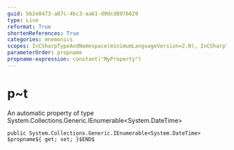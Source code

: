 ```yaml
---
guid: bb2e0473-a07c-4bc3-aa61-d9dcd8976629
type: Live
reformat: True
shortenReferences: True
categories: mnemonics
scopes: InCSharpTypeAndNamespace(minimumLanguageVersion=2.0), InCSharpTypeMember(minimumLanguageVersion=2.0)
parameterOrder: propname
propname-expression: constant("MyProperty")
---
```


# p~t

An automatic property of type System.Collections.Generic.IEnumerable<System.DateTime>

```
public System.Collections.Generic.IEnumerable<System.DateTime> $propname${ get; set; }$END$
```
